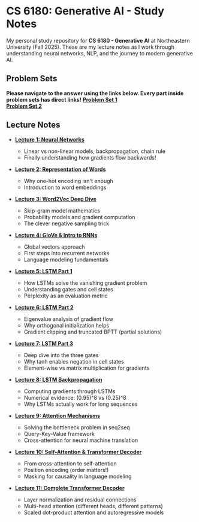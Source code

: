 # CS 6180: Generative AI - Study Notes

My personal study repository for **CS 6180 - Generative AI** at Northeastern University (Fall 2025). These are my lecture notes as I work through understanding neural networks, NLP, and the journey to modern generative AI.

## Problem Sets  
**Please navigate to the answer using the links below. Every part inside problem sets has direct links!**
**[Problem Set 1](./Problem%20Set%201)**  
**[Problem Set 2](./Problem%20Set%202)**

## Lecture Notes

- **[Lecture 1: Neural Networks](./Class%20Notes/Lecture01_Neural_Network.md)**
  - Linear vs non-linear models, backpropagation, chain rule
  - Finally understanding how gradients flow backwards!
  
- **[Lecture 2: Representation of Words](./Class%20Notes/Lecture02_Representation_of_Words.md)** 
  - Why one-hot encoding isn't enough
  - Introduction to word embeddings
  
- **[Lecture 3: Word2Vec Deep Dive](./Class%20Notes/Lecture03_Word2Vec.md)**
  - Skip-gram model mathematics
  - Probability models and gradient computation
  - The clever negative sampling trick

- **[Lecture 4: GloVe & Intro to RNNs](./Class%20Notes/Lecture04_GloVe_Intro_to_RNNs.md)**
  - Global vectors approach
  - First steps into recurrent networks
  - Language modeling fundamentals
  
- **[Lecture 5: LSTM Part 1](./Class%20Notes/Lecture05_LSTM_Part1.md)**
  - How LSTMs solve the vanishing gradient problem
  - Understanding gates and cell states
  - Perplexity as an evaluation metric

- **[Lecture 6: LSTM Part 2](./Class%20Notes/Lecture06_LSTM_Part2.md)**
  - Eigenvalue analysis of gradient flow
  - Why orthogonal initialization helps
  - Gradient clipping and truncated BPTT (partial solutions)

- **[Lecture 7: LSTM Part 3](./Class%20Notes/Lecture07_LSTM_Part3.md)**
  - Deep dive into the three gates
  - Why tanh enables negation in cell states
  - Element-wise vs matrix multiplication for gradients

- **[Lecture 8: LSTM Backpropagation](./Class%20Notes/Lecture08_LSTM_Backpropagation.md)**
  - Computing gradients through LSTMs
  - Numerical evidence: (0.95)^8 vs (0.25)^8
  - Why LSTMs actually work for long sequences

- **[Lecture 9: Attention Mechanisms](./Class%20Notes/Lecture09_Attention_Mechanisms.md)**
  - Solving the bottleneck problem in seq2seq
  - Query-Key-Value framework
  - Cross-attention for neural machine translation

- **[Lecture 10: Self-Attention & Transformer Decoder](./Class%20Notes/Lecture10_Self_Attention_Transformer_Decoder.md)**
  - From cross-attention to self-attention
  - Position encoding (order matters!)
  - Masking for causality in language modeling

- **[Lecture 11: Complete Transformer Decoder](./Class%20Notes/Lecture11_Complete_Transformer_Decoder.md)**
  - Layer normalization and residual connections
  - Multi-head attention (different heads, different patterns)
  - Scaled dot-product attention and autoregressive models
